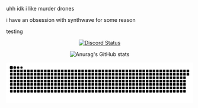 uhh idk i like murder drones

i have an obsession with synthwave for some reason

testing
<p align="center">
  <a href="https://discord.com/users/921163995665297410">
    <img src="https://lanyard.cnrad.dev/api/921163995665297410?theme=dark&showDisplayName=true" alt="Discord Status" />
  </a>
</p>

<p align="center">
  <img src="https://github-readme-stats.vercel.app/api?username=pixelyloaf&show_icons=true&theme=synthwave" alt="Anurag's GitHub stats" />
</p>



<picture>
  <source media="(prefers-color-scheme: dark)" srcset="https://raw.githubusercontent.com/pixelyloaf/pixelyloaf/output/github-contribution-grid-snake-dark.svg">
  <source media="(prefers-color-scheme: light)" srcset="https://raw.githubusercontent.com/pixelyloaf/pixelyloaf/output/github-contribution-grid-snake.svg">
  <img alt="github contribution grid snake animation" src="https://raw.githubusercontent.com/pixelyloaf/pixelyloaf/output/github-contribution-grid-snake.svg">
</picture>     
